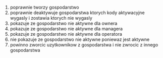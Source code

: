 1. poprawnie tworzy gospodarstwo
2. poprawnie deaktywuje gospodarstwa ktorych kody aktywacyjne wygasly i zostawia ktorych nie wygasly
3. pokazuje ze gospodarstwo nie aktywne dla ownera
4. pokazuje ze gospodarstwo nie aktywne dla managera
5. pokazuje ze gospodarstwo nie aktywne dla operatora
6. nie pokazuje ze gospodarstwo nie aktywne poniewaz jest aktywne
7. powinno zworcic uzytkownikow z gospodarstwa i nie zwrocic z innego gospodarstwa
